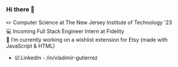 ### Hi there 👋

   ✏️ Computer Science at The New Jersey Institute of Technology '23  
   💻 Incoming Full Stack Engineer Intern at Fidelity  
   🔭 I’m currently working on a wishlist extension for Etsy (made with JavaScript & HTML)  

 - ☑️ LinkedIn - /in/vladimir-gutierrez

<!--
**Vladimir-G4/Vladimir-G4** is a ✨ _special_ ✨ repository because its `README.md` (this file) appears on your GitHub profile.

Here are some ideas to get you started:

- 🔭 I’m currently working on ...
- 🌱 I’m currently learning ...
- 👯 I’m looking to collaborate on ...
- 🤔 I’m looking for help with ...
- 💬 Ask me about ...
- 📫 How to reach me: ...
- 😄 Pronouns: ...
- ⚡ Fun fact: ...
-->
